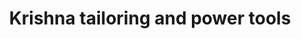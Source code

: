 ---
title: "Krishna tailoring and power tools"
url: /kollam/krishna-tailoring-and-power-tools/
shop: tailor
---